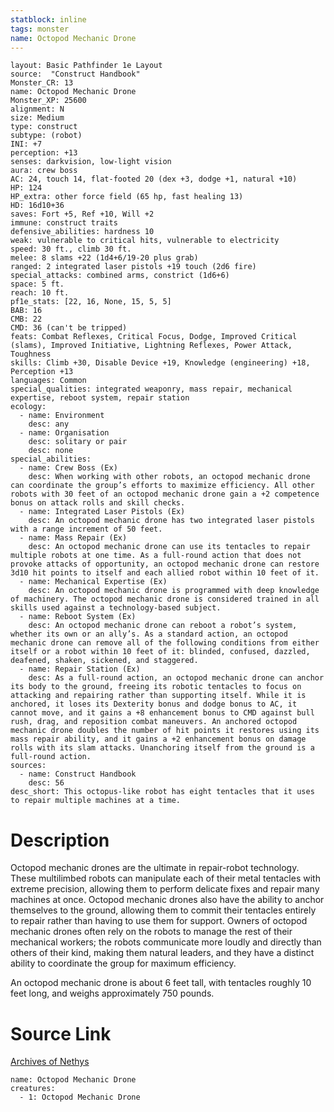 ```yaml
---
statblock: inline
tags: monster
name: Octopod Mechanic Drone
---
```

```statblock
layout: Basic Pathfinder 1e Layout
source:  "Construct Handbook"
Monster_CR: 13
name: Octopod Mechanic Drone
Monster_XP: 25600
alignment: N
size: Medium
type: construct
subtype: (robot)
INI: +7
perception: +13
senses: darkvision, low-light vision
aura: crew boss
AC: 24, touch 14, flat-footed 20 (dex +3, dodge +1, natural +10)
HP: 124
HP_extra: other force field (65 hp, fast healing 13)
HD: 16d10+36
saves: Fort +5, Ref +10, Will +2
immune: construct traits
defensive_abilities: hardness 10
weak: vulnerable to critical hits, vulnerable to electricity
speed: 30 ft., climb 30 ft.
melee: 8 slams +22 (1d4+6/19-20 plus grab)
ranged: 2 integrated laser pistols +19 touch (2d6 fire)
special_attacks: combined arms, constrict (1d6+6)
space: 5 ft.
reach: 10 ft.
pf1e_stats: [22, 16, None, 15, 5, 5]
BAB: 16
CMB: 22
CMD: 36 (can't be tripped)
feats: Combat Reflexes, Critical Focus, Dodge, Improved Critical (slams), Improved Initiative, Lightning Reflexes, Power Attack, Toughness
skills: Climb +30, Disable Device +19, Knowledge (engineering) +18, Perception +13
languages: Common
special_qualities: integrated weaponry, mass repair, mechanical expertise, reboot system, repair station
ecology:
  - name: Environment
    desc: any
  - name: Organisation
    desc: solitary or pair
    desc: none
special_abilities:
  - name: Crew Boss (Ex)
    desc: When working with other robots, an octopod mechanic drone can coordinate the group’s efforts to maximize efficiency. All other robots with 30 feet of an octopod mechanic drone gain a +2 competence bonus on attack rolls and skill checks.
  - name: Integrated Laser Pistols (Ex)
    desc: An octopod mechanic drone has two integrated laser pistols with a range increment of 50 feet.
  - name: Mass Repair (Ex)
    desc: An octopod mechanic drone can use its tentacles to repair multiple robots at one time. As a full-round action that does not provoke attacks of opportunity, an octopod mechanic drone can restore 3d10 hit points to itself and each allied robot within 10 feet of it.
  - name: Mechanical Expertise (Ex)
    desc: An octopod mechanic drone is programmed with deep knowledge of machinery. The octopod mechanic drone is considered trained in all skills used against a technology-based subject.
  - name: Reboot System (Ex)
    desc: An octopod mechanic drone can reboot a robot’s system, whether its own or an ally’s. As a standard action, an octopod mechanic drone can remove all of the following conditions from either itself or a robot within 10 feet of it: blinded, confused, dazzled, deafened, shaken, sickened, and staggered.
  - name: Repair Station (Ex)
    desc: As a full-round action, an octopod mechanic drone can anchor its body to the ground, freeing its robotic tentacles to focus on attacking and repairing rather than supporting itself. While it is anchored, it loses its Dexterity bonus and dodge bonus to AC, it cannot move, and it gains a +8 enhancement bonus to CMD against bull rush, drag, and reposition combat maneuvers. An anchored octopod mechanic drone doubles the number of hit points it restores using its mass repair ability, and it gains a +2 enhancement bonus on damage rolls with its slam attacks. Unanchoring itself from the ground is a full-round action.
sources:
  - name: Construct Handbook
    desc: 56
desc_short: This octopus-like robot has eight tentacles that it uses to repair multiple machines at a time.
```
# Description
Octopod mechanic drones are the ultimate in repair-robot technology. These multilimbed robots can manipulate each of their metal tentacles with extreme precision, allowing them to perform delicate fixes and repair many machines at once. Octopod mechanic drones also have the ability to anchor themselves to the ground, allowing them to commit their tentacles entirely to repair rather than having to use them for support. Owners of octopod mechanic drones often rely on the robots to manage the rest of their mechanical workers; the robots communicate more loudly and directly than others of their kind, making them natural leaders, and they have a distinct ability to coordinate the group for maximum efficiency.

 An octopod mechanic drone is about 6 feet tall, with tentacles roughly 10 feet long, and weighs approximately 750 pounds.
# Source Link
[Archives of Nethys](https://aonprd.com/MonsterDisplay.aspx?ItemName=Octopod%20Mechanic%20Drone)
```encounter-table
name: Octopod Mechanic Drone
creatures:
  - 1: Octopod Mechanic Drone
```

